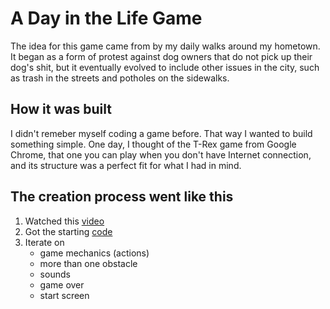 # A Day in the Life Game

The idea for this game came from by my daily walks around my hometown. It began as a form of protest against dog owners that do not pick up their dog's shit, but it eventually evolved to include other issues in the city, such as trash in the streets and potholes on the sidewalks.

## How it was built

I didn't remeber myself coding a game before. That way I wanted to build something simple. One day, I thought of the T-Rex game from Google Chrome, that one you can play when you don't have Internet connection, and its structure was a perfect fit for what I had in mind.

## The creation process went like this

1. Watched this [video](https://www.youtube.com/watch?v=i7nIutSLvdU)
1. Got the starting [code](https://github.com/mdbootstrap/knowledge-base/tree/main/JS/games/dino-game)
1. Iterate on
   + game mechanics (actions)
   + more than one obstacle
   + sounds
   + game over
   + start screen
